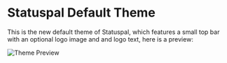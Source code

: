 # Statuspal Default Theme

This is the new default theme of Statuspal, which features a small top bar with an optional
logo image and and logo text, here is a preview:

![Theme Preview](preview.jpg?raw=true "Theme Preview")
